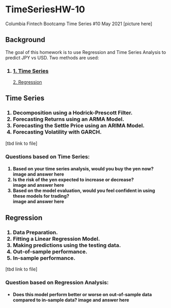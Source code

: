 # TimeSeriesHW-10
Columbia Fintech Bootcamp Time Series #10 May 2021
[picture here]

## Background
The goal of this homework is to use Regression and Time Series Analysis to predict JPY vs USD. Two methods are used:

<ol>
<p>
<h3>
<a href="#time-series"> 
    <li>
    1. Time Series

</a>
</li>
</h3>
</p>
<p>
<a href="#Regression"> 2. Regression</a>
<p>
</ol>




## Time Series
 <ol>
  <h3>
  <li>Decomposition using a Hodrick-Prescott Filter.</li>
  <li>Forecasting Returns using an ARMA Model.</li>
  <li>Forecasting the Settle Price using an ARIMA Model.</li>
  <li>Forecasting Volatility with GARCH.</li>
  </h3>
</ol>

[tbd link to file]

### Questions based on Time Series:

 <ol>
  <h4>
  <li>Based on your time series analysis, would you buy the yen now?</li>
      image and answer here
  <li>Is the risk of the yen expected to increase or decrease?</li>
      image and answer here
  <li>Based on the model evaluation, would you feel confident in using these models for trading?</li>
      image and answer here
  </h4>
</ol> 


## Regression
 <ol>
  <h3>
  <li>Data Preparation.</li>
  <li>Fitting a Linear Regression Model.</li>
  <li>Making predictions using the testing data.</li>
  <li>Out-of-sample performance.</li>
  <li>In-sample performance.</li>      
  </h3>
</ol> 

[tbd link to file]

### Question based on Regression Analysis:
 <ul>
     <h4>
         <li>
Does this model perform better or worse on out-of-sample data compared to in-sample data?
    image and answer here
         </li>
     </h4>
 <ul>

<!--- and   


             <li:before {content: "★";}> 
<dl>
  <dt>Coffee</dt>
  <dd>- black hot drink</dd>
  <dt>Milk</dt>
  <dd>- white cold drink</dd>
</dl> 
-->